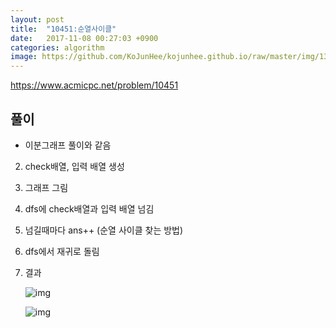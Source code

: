 ```yaml
---
layout: post
title:  "10451:순열사이클"
date:   2017-11-08 00:27:03 +0900
categories: algorithm
image: https://github.com/KoJunHee/kojunhee.github.io/raw/master/img/13.png
---
```



<https://www.acmicpc.net/problem/10451>

## 풀이

* 이분그래프 풀이와 같음

2. check배열, 입력 배열 생성	

3. 그래프 그림 

4. dfs에 check배열과 입력 배열 넘김

5. 넘길때마다 ans++ (순열 사이클 찾는 방법)

5. dfs에서 재귀로 돌림

6. 결과

	![img](https://github.com/KoJunHee/kojunhee.github.io/raw/master/img/16.png)
	
	![img](https://github.com/KoJunHee/kojunhee.github.io/raw/master/img/17.png)
	





	


